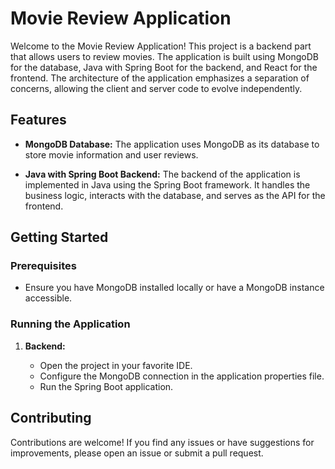 # Movie Review Application

Welcome to the Movie Review Application! This project is a backend part that allows users to review movies. The application is built using MongoDB for the database, Java with Spring Boot for the backend, and React for the frontend. The architecture of the application emphasizes a separation of concerns, allowing the client and server code to evolve independently.

## Features

- **MongoDB Database:** The application uses MongoDB as its database to store movie information and user reviews.

- **Java with Spring Boot Backend:** The backend of the application is implemented in Java using the Spring Boot framework. It handles the business logic, interacts with the database, and serves as the API for the frontend.


## Getting Started

### Prerequisites

- Ensure you have MongoDB installed locally or have a MongoDB instance accessible.

### Running the Application

1. **Backend:**
   
   - Open the project in your favorite IDE.
   - Configure the MongoDB connection in the application properties file.
   - Run the Spring Boot application.





## Contributing

Contributions are welcome! If you find any issues or have suggestions for improvements, please open an issue or submit a pull request.


